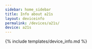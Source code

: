 ```yaml
---
sidebar: home_sidebar
title: Info about a21s
layout: deviceinfo
permalink: /devices/a21s/
device: a21s
---
```

{% include templates/device_info.md %}
